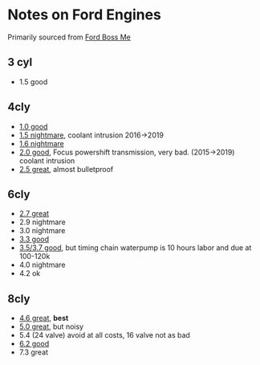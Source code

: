 # Notes on Ford Engines

Primarily sourced from [Ford Boss Me](https://www.youtube.com/watch?v=YcJNgXCgKfg)

## 3 cyl
- 1.5 good

## 4cly
- [1.0 good](https://youtu.be/YcJNgXCgKfg?t=999)
- [1.5 nightmare](https://youtu.be/YcJNgXCgKfg?t=490), coolant intrusion 2016->2019
- [1.6 nightmare](https://youtu.be/YcJNgXCgKfg?t=802)
- [2.0 good](https://youtu.be/YcJNgXCgKfg?t=816), Focus powershift transmission, very bad. (2015->2019) coolant intrusion
- [2.5 great](https://youtu.be/YcJNgXCgKfg?t=904), almost bulletproof




## 6cly
- [2.7 great](https://youtu.be/YcJNgXCgKfg?t=448)
- 2.9 nightmare
- 3.0 nightmare
- [3.3 good](https://youtu.be/YcJNgXCgKfg?t=1212)
- [3.5/3.7 good](https://youtu.be/YcJNgXCgKfg?t=1212), but timing chain waterpump is 10 hours labor and due at 100-120k
- 4.0 nightmare
- 4.2 ok

## 8cly
- [4.6 great](https://youtu.be/YcJNgXCgKfg?t=1321), **best**
- [5.0 great](https://youtu.be/YcJNgXCgKfg?t=1035), but noisy
- 5.4 (24 valve) avoid at all costs, 16 valve not as bad
- [6.2 good](https://youtu.be/YcJNgXCgKfg?t=552)
- 7.3 great
